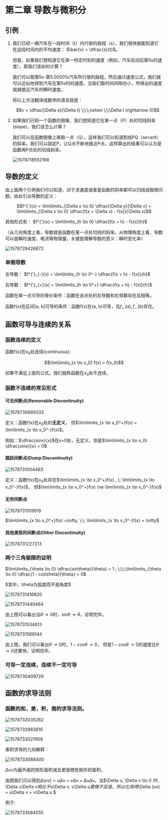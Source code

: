 # 第二章 导数与微积分

## 引例

1. 我们已经一辆汽车在一段时间（t）内行驶的路程（s），我们很快就能知道它在这段时间内的平均速度： $\bar{v} = \dfrac{s}{t}$。

    但是，如果我们想知道它在某一特定时刻的速度（例如，汽车启动后第5s的速度），那我们该如何计算？  

    我们可以取第5s-第5.00001s汽车所行驶的路程，然后通过速度公式，我们就可以近似地得到汽车在第5s时的速度。当我们取时间间隔也小，所得出的速度就越接近汽车的瞬时速度。  

    将以上方法翻译成数学的语言就是：  

    $$v = \dfrac{\Delta s}{\Delta t}  \;\;\;(when \;\;\Delta t \rightarrow 0)$$

    

2. 如果我们已知一个函数的图像，我们想知道它在某一点（P）处的切线斜率(slope)，我们该怎么计算？

    我们可以在函数图像上再取一点（Q），这样我们可以知道割线PQ（secant）的斜率。我们可以固定P，让Q点不断地接近P点，这样算出的结果可以认为是函数再P点处的切线斜率。  

    ![1578718552168](D:\markdown笔记\calculus_tongji\images\1_secant.png)

## 导数的定义

由上面两个引例我们可以知道，对于求速度或者是函数的斜率都可以归结成极限问题。由此引出导数的定义：  

$$f^{'}(x) = \lim\limits_{\Delta x \to 0} \dfrac{\Delta y}{\Delta x} = \lim\limits_{\Delta x \to 0} \dfrac{f(x + \Delta x) - f(x)}{\Delta x}$$

其他形式有：  $f^{'}(x) = \lim\limits_{h \to 0} \dfrac{f(x + h) - f(x)}{h}$

（从几何角度上看，导数就是函数在某一点处切线的斜率。从物理角度上看，导数可以是瞬时速度，电流等物理量。关键是理解导数的意义：瞬时变化率）

![1578729426872](D:\markdown笔记\calculus_tongji\images\2——！.png)

### 单侧导数

左导数： $f^{'}_{-}(x) = \lim\limits_{h \to 0^-} \dfrac{f(x + h) - f(x)}{h}$

右导数： $f^{'}_{+}(x) = \lim\limits_{h \to 0^+} \dfrac{f(x + h) - f(x)}{h}$

函数在某一点可导的等价条件：函数在该点处的左导数和右导数存在且相等。

函数f(x)在区间[a, b]可导的条件：函数f(x)在(a, b)可导，且$f^{'}_+(a), f^{'}_-(b)$存在。



## 函数可导与连续的关系

### 函数连续的定义

函数f(x)在$x_0$处连续(continuous):  

$$\lim\limits_{x \to x_0} f(x) = f(x_0)$$

如果不满足上面的公式，我们就称函数在$x_0$处不连续。

### 函数不连续的常见形式

#### 可去间断点(Removable Discontinuity)

![1578730695033](D:\markdown笔记\calculus_tongji\images\2——3.png)





定义：函数f(x)在$x_0$处的**无定义**， 但$\lim\limits_{x \to x_0^+}f(x) = \lim\limits_{x \to x_0^-}f(x)$。

例如：$\dfrac{sinx}{x}$在x=0处，无定义，但是$\lim\limits_{x \to x_0} \dfrac{sinx}{x} = 0$



#### 跳跃间断点(Dump Discontinuity)

![1578731004463](D:\markdown笔记\calculus_tongji\images\2——4.png)

定义：函数f(x)在$x_0$处存在$\lim\limits_{x \to x_0^+}f(x) , \; \lim\limits_{x \to x_0^-}f(x)$， 但$\lim\limits_{x \to x_0^+}f(x) \ne \lim\limits_{x \to x_0^-}f(x)$



#### 无穷间断点

![1578731109919](D:\markdown笔记\calculus_tongji\images\2——5.png)

$\lim\limits_{x \to x_0^+}f(x) =\infty, \;\; \lim\limits_{x \to x_0^-}f(x) = \infty$

#### 其他类型的间断点(Other Discontinuity)

![1578731227213](D:\markdown笔记\calculus_tongji\images\1——6.png)

### 两个三角极限的证明

$\lim\limits_{\theta \to 0} \dfrac{sin\theta}{\theta} = 1 ; \;\;\;\lim\limits_{\theta \to 0} \dfrac{1 - cos\theta}{\theta} = 0$

$其中，\theta为弧度而不是角度$

![1578731416820](D:\markdown笔记\calculus_tongji\images\1-7.png)

![1578731449464](D:\markdown笔记\calculus_tongji\images\1-8.png)





由上图可以看出当$\theta \to 0$时，$sin\theta \to \theta$，证明完毕。  





![1578731534613](D:\markdown笔记\calculus_tongji\images\1-9.png)



![1578731569144](D:\markdown笔记\calculus_tongji\images\2-10.png)





由上图，我们可以看出$\theta \to 0$时，$1 - cos\theta \to 0$， 但是$1 - cos\theta \to 0$的速度比$\theta \to 0$还要快，证明完毕。

### 可导一定连续，连续不一定可导



![1578730409729](D:\markdown笔记\calculus_tongji\images\2——2.png)





## 函数的求导法则

### 函数的和，差，积，商的求导法则。

![1578732035282](D:\markdown笔记\calculus_tongji\images\2-11.png)



![1578732983816](D:\markdown笔记\calculus_tongji\images\2-21.png)



![1578733021959](D:\markdown笔记\calculus_tongji\images\2-23.png)

乘积求导的几何解释：  

![1578733088400](D:\markdown笔记\calculus_tongji\images\2-24.png)

$\Delta uv$为最外面的矩形面积减去里面橙色矩形的面积。

由图我们可以得到$\Delta (uv) = u\Delta v + v\Delta u + \Delta u \Delta v$。当$\Delta u, \Delta v \to 0 $时，$\Delta u\Delta v$相比于$u\Delta v, v\Delta u$更微不足道，所以化简得$\Delta (uv) = u\Delta v + v\Delta u $



例子: 

![1578733584555](D:\markdown笔记\calculus_tongji\images\2-25.png)